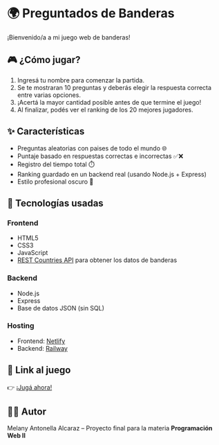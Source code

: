 # 🌍 Preguntados de Banderas

¡Bienvenido/a a mi juego web de banderas! 

## 🎮 ¿Cómo jugar?

1. Ingresá tu nombre para comenzar la partida.
2. Se te mostraran 10 preguntas y deberás elegir la respuesta correcta entre varias opciones.
3. ¡Acertá la mayor cantidad posible antes de que termine el juego!
4. Al finalizar, podés ver el ranking de los 20 mejores jugadores.

## ✨ Características

- Preguntas aleatorias con paises de todo el mundo 🌐
- Puntaje basado en respuestas correctas e incorrectas ✅❌
- Registro del tiempo total ⏱️
- Ranking guardado en un backend real (usando Node.js + Express)
- Estilo profesional oscuro 🖤

## 🧠 Tecnologías usadas

### Frontend
- HTML5
- CSS3
- JavaScript
- [REST Countries API](https://restcountries.com/) para obtener los datos de banderas

### Backend
- Node.js
- Express
- Base de datos JSON (sin SQL)

### Hosting
- Frontend: [Netlify](https://melanyaalcaraz.netlify.app/)
- Backend: [Railway](https://bandera-backend-production.up.railway.app/)

## 🚀 Link al juego

👉 [¡Jugá ahora!](https://melanyaalcaraz.netlify.app/)

## 👩‍💻 Autor

Melany Antonella Alcaraz – Proyecto final para la materia **Programación Web II**
